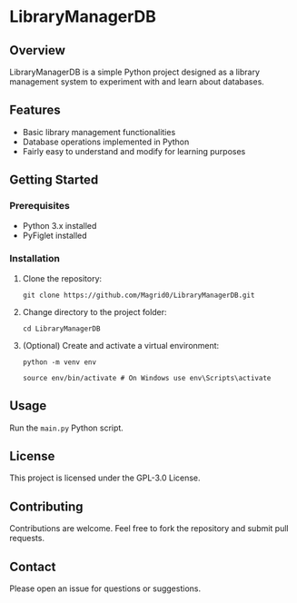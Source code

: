 # LibraryManagerDB

## Overview

LibraryManagerDB is a simple Python project designed as a library management system to experiment with and learn about databases.

## Features

- Basic library management functionalities
- Database operations implemented in Python
- Fairly easy to understand and modify for learning purposes

## Getting Started

### Prerequisites

- Python 3.x installed
- PyFiglet installed

### Installation

1. Clone the repository:

    ```git clone https://github.com/Magrid0/LibraryManagerDB.git```

2. Change directory to the project folder:



    ```cd LibraryManagerDB```

3. (Optional) Create and activate a virtual environment:



    ```python -m venv env```
   
    ```source env/bin/activate # On Windows use env\Scripts\activate```

## Usage

Run the `main.py` Python script.

## License

This project is licensed under the GPL-3.0 License.

## Contributing

Contributions are welcome. Feel free to fork the repository and submit pull requests.

## Contact

Please open an issue for questions or suggestions.
